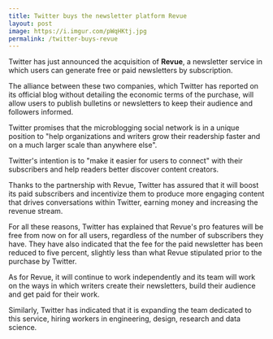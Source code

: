 ```yaml
---
title: Twitter buys the newsletter platform Revue
layout: post
image: https://i.imgur.com/pWqHKtj.jpg
permalink: /twitter-buys-revue
---
```


Twitter has just announced the acquisition of **Revue**, a newsletter service in which users can generate free or paid newsletters by subscription.

The alliance between these two companies, which Twitter has reported on its official blog without detailing the economic terms of the purchase, will allow users to publish bulletins or newsletters to keep their audience and followers informed.

Twitter promises that the microblogging social network is in a unique position to "help organizations and writers grow their readership faster and on a much larger scale than anywhere else".

Twitter's intention is to "make it easier for users to connect" with their subscribers and help readers better discover content creators. 

Thanks to the partnership with Revue, Twitter has assured that it will boost its paid subscribers and incentivize them to produce more engaging content that drives conversations within Twitter, earning money and increasing the revenue stream. 

For all these reasons, Twitter has explained that Revue's pro features will be free from now on for all users, regardless of the number of subscribers they have. They have also indicated that the fee for the paid newsletter has been reduced to five percent, slightly less than what Revue stipulated prior to the purchase by Twitter.

As for Revue, it will continue to work independently and its team will work on the ways in which writers create their newsletters, build their audience and get paid for their work. 

Similarly, Twitter has indicated that it is expanding the team dedicated to this service, hiring workers in engineering, design, research and data science. 
